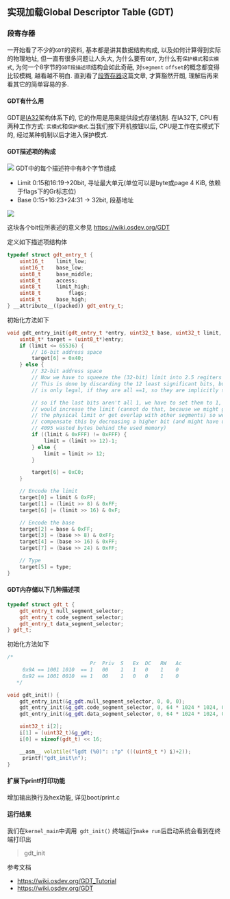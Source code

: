 ## 实现加载Global Descriptor Table (GDT)
 
 
### 段寄存器
一开始看了不少的`GDT`的资料, 基本都是讲其数据结构构成, 以及如何计算得到实际的物理地址, 但一直有很多问题让人头大, 为什么要有`GDT`, 为什么有`保护模式`和`实模式`, 为何一个8字节的`GDT段描述项`结构会如此奇葩, 对`segment` `offset`的概念都变得比较模糊, 越看越不明白. 直到看了[段寄存器](https://blog.csdn.net/michael2012zhao/article/details/5554023)这篇文章, 才算豁然开朗, 理解后再来看其它的简单容易的多.

#### GDT有什么用
GDT是[IA32](https://wiki.osdev.org/IA32_Architecture_Family)架构体系下的, 它的作用是用来提供段式存储机制.
在IA32下, CPU有两种工作方式: `实模式`和`保护模式`.当我们按下开机按钮以后, CPU是工作在实模式下的, 经过某种机制以后才进入保护模式.

#### GDT描述项的构成
![](https://wiki.osdev.org/images/f/f3/GDT_Entry.png)
GDT中的每个描述符中有8个字节组成
- Limit 0:15和16:19->20bit, 寻址最大单元(单位可以是byte或page 4 KiB, 依赖于flags下的Gr标志位)
- Base 0:15+16:23+24:31 -> 32bit, 段基地址 

![](https://wiki.osdev.org/images/6/68/Gdt_bits_fixed.png)

这块各个bit位所表述的意义参见 https://wiki.osdev.org/GDT

定义如下描述项结构体
```CPP
typedef struct gdt_entry_t {
	uint16_t 	limit_low;
	uint16_t 	base_low;
	uint8_t 	base_middle;
	uint8_t 	access;
	uint8_t 	limit_high;
	uint8_t     	flags;
	uint8_t 	base_high;
} __attribute__((packed)) gdt_entry_t;

```

初始化方法如下
```CPP
void gdt_entry_init(gdt_entry_t *entry, uint32_t base, uint32_t limit, uint8_t type) {
	uint8_t* target = (uint8_t*)entry;
    if (limit <= 65536) {
        // 16-bit address space
        target[6] = 0x40;
    } else {
        // 32-bit address space
        // Now we have to squeeze the (32-bit) limit into 2.5 regiters (20-bit).
        // This is done by discarding the 12 least significant bits, but this
        // is only legal, if they are all ==1, so they are implicitly still there

        // so if the last bits aren't all 1, we have to set them to 1, but this
        // would increase the limit (cannot do that, because we might go beyond
        // the physical limit or get overlap with other segments) so we have to
        // compensate this by decreasing a higher bit (and might have up to
        // 4095 wasted bytes behind the used memory)
		if ((limit & 0xFFF) != 0xFFF) {
			limit = (limit >> 12)-1;
        } else {
        	limit = limit >> 12;
        }

        target[6] = 0xC0;
    }

    // Encode the limit
    target[0] = limit & 0xFF;
    target[1] = (limit >> 8) & 0xFF;
    target[6] |= (limit >> 16) & 0xF;

    // Encode the base
    target[2] = base & 0xFF;
    target[3] = (base >> 8) & 0xFF;
    target[4] = (base >> 16) & 0xFF;
    target[7] = (base >> 24) & 0xFF;

    // Type
    target[5] = type;
}
```

#### GDT内存储以下几种描述项
```CPP
typedef struct gdt_t {
	gdt_entry_t null_segment_selector;
	gdt_entry_t code_segment_selector;
	gdt_entry_t data_segment_selector;
} gdt_t;
```

初始化方法如下
```CPP
/*
                           Pr  Priv  S   Ex  DC   RW   Ac
     0x9A == 1001 1010  == 1   00    1   1   0    1    0
     0x92 == 1001 0010  == 1   00    1   0   0    1    0
   */

void gdt_init() {
    gdt_entry_init(&g_gdt.null_segment_selector, 0, 0, 0);
    gdt_entry_init(&g_gdt.code_segment_selector, 0, 64 * 1024 * 1024, 0x9A);
    gdt_entry_init(&g_gdt.data_segment_selector, 0, 64 * 1024 * 1024, 0x92);

    uint32_t i[2];
    i[1] = (uint32_t)&g_gdt;
    i[0] = sizeof(gdt_t) << 16;

    __asm__ volatile("lgdt (%0)": :"p" (((uint8_t *) i)+2));
     printf("gdt_init\n");
}
```

#### 扩展下printf打印功能
增加输出换行及hex功能, 详见boot/print.c

#### 运行结果
我们在`kernel_main`中调用` gdt_init()` 终端运行`make run`后启动系统会看到在终端打印出
> gdt_init


参考文档 
- https://wiki.osdev.org/GDT_Tutorial
- https://wiki.osdev.org/GDT




